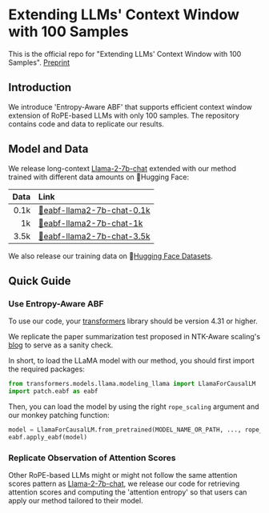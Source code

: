 # Extending LLMs' Context Window with 100 Samples

This is the official repo for "Extending LLMs' Context Window with 100 Samples". [Preprint](http://arxiv.org/abs/2401.07004)

## Introduction

We introduce 'Entropy-Aware ABF' that supports efficient context window extension of RoPE-based LLMs with only 100 samples. The repository contains code and data to replicate our results.

## Model and Data

We release long-context [Llama-2-7b-chat](https://huggingface.co/meta-llama/Llama-2-7b-chat-hf) extended with our method trained with different data amounts on 🤗Hugging Face:

| Data | Link |
| ---: | :--- |
| 0.1k | [🤗eabf-llama2-7b-chat-0.1k](https://huggingface.co/Arist12/eabf-llama2-7b-chat-0.1k)  |
|   1k | [🤗eabf-llama2-7b-chat-1k](https://huggingface.co/Arist12/eabf-llama2-7b-chat-1k)    |
| 3.5k | [🤗eabf-llama2-7b-chat-3.5k](https://huggingface.co/Arist12/eabf-llama2-7b-chat-3.5k)    |

We also release our training data on 🤗[Hugging Face Datasets](https://huggingface.co/datasets/Arist12/EABF-ShareGPT-Long-3.5k).

## Quick Guide

### Use Entropy-Aware ABF

To use our code, your [transformers](https://github.com/huggingface/transformers) library should be version 4.31 or higher.

We replicate the paper summarization test proposed in NTK-Aware scaling's [blog](https://www.reddit.com/r/LocalLLaMA/comments/14lz7j5/ntkaware_scaled_rope_allows_llama_models_to_have/) to serve as a sanity check.

In short, to load the LLaMA model with our method, you should first import the required packages:

```python
from transformers.models.llama.modeling_llama import LlamaForCausalLM
import patch.eabf as eabf
```

Then, you can load the model by using the right `rope_scaling` argument and our monkey patching function:

```python
model = LlamaForCausalLM.from_pretrained(MODEL_NAME_OR_PATH, ..., rope_scaling={"type": "eabf", "factor": 4})
eabf.apply_eabf(model)
```

### Replicate Observation of Attention Scores

Other RoPE-based LLMs might or might not follow the same attention scores pattern as [Llama-2-7b-chat](https://huggingface.co/meta-llama/Llama-2-7b-chat-hf), we release our code for retrieving attention scores and computing the 'attention entropy' so that users can apply our method tailored to their model.
